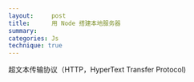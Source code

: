 ```yaml
---
layout:     post
title:      用 Node 搭建本地服务器
summary: 
categories: Js
technique: true
---
```


超文本传输协议（HTTP，HyperText Transfer Protocol)

 